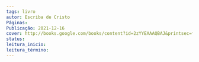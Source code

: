 ```yaml
---
tags: livro
autor: Escriba de Cristo
Páginas: 
Publicação: 2021-12-16
cover: http://books.google.com/books/content?id=2zYYEAAAQBAJ&printsec=frontcover&img=1&zoom=1&edge=curl&source=gbs_api
status:
leitura_inicio:
leitura_término:
---
```

